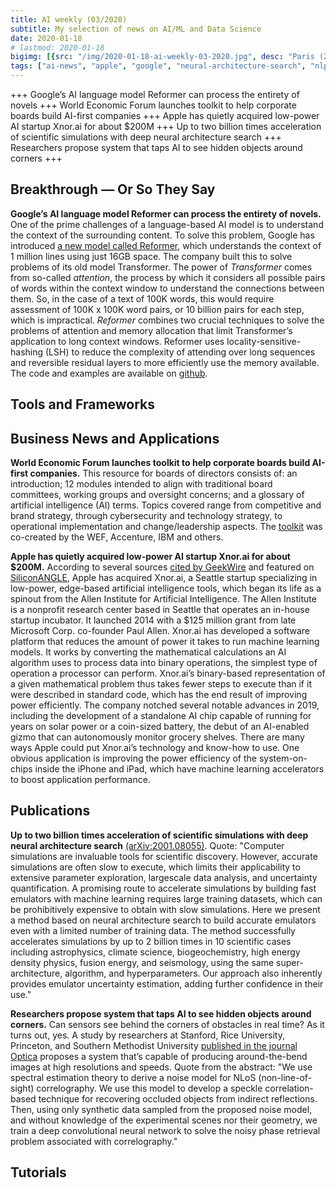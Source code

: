 ```yaml
---
title: AI weekly (03/2020)
subtitle: My selection of news on AI/ML and Data Science
date: 2020-01-18
# lastmod: 2020-01-18
bigimg: [{src: "/img/2020-01-18-ai-weekly-03-2020.jpg", desc: "Paris (2018)"}]
tags: ["ai-news", "apple", "google", "neural-architecture-search", "nlp"]
---
```


+++ Google’s AI language model Reformer can process the entirety of novels +++ World Economic Forum launches toolkit to help corporate boards build AI-first companies +++ Apple has quietly acquired low-power AI startup Xnor.ai for about $200M +++ Up to two billion times acceleration of scientific simulations with deep neural architecture search +++ Researchers propose system that taps AI to see hidden objects around corners +++
 

<!--more-->


## Breakthrough &mdash; Or So They Say

**Google’s AI language model Reformer can process the entirety of novels.** One of the prime challenges of a language-based AI model is to understand the context of the surrounding content. 
To solve this problem, Google has introduced [a new model called Reformer](https://ai.googleblog.com/2020/01/reformer-efficient-transformer.html), which understands the context of 1 million lines using just 16GB space. The company built this to solve problems of its old model Transformer. The power of *Transformer* comes from so-called *attention*, the process by which it considers all possible pairs of words within the context window to understand the connections between them. So, in the case of a text of 100K words, this would require assessment of 100K x 100K word pairs, or 10 billion pairs for each step, which is impractical.  *Reformer* combines two crucial techniques to solve the problems of attention and memory allocation that limit Transformer’s application to long context windows. Reformer uses locality-sensitive-hashing (LSH) to reduce the complexity of attending over long sequences and reversible residual layers to more efficiently use the memory available. The code and examples are available on [github](https://github.com/google/trax/tree/master/trax/models/reformer).
 


## Tools and Frameworks

 


## Business News and Applications

**World Economic Forum launches toolkit to help corporate boards build AI-first companies.** This resource for boards of directors consists of: an introduction; 12 modules intended to align with traditional board committees, working groups and oversight concerns; and a glossary of artificial intelligence (AI) terms. Topics covered range from competitive and brand strategy, through cybersecurity and technology strategy, to operational implementation and change/leadership aspects. The [toolkit](https://spark.adobe.com/page/RsXNkZANwMLEf/) was co-created by the WEF, Accenture, IBM and others. 

**Apple has quietly acquired low-power AI startup Xnor.ai for about $200M.** According to several sources [cited by GeekWire](https://www.geekwire.com/2020/exclusive-apple-acquires-xnor-ai-edge-ai-spin-paul-allens-ai2-price-200m-range/) and featured on [SiliconANGLE](https://siliconangle.com/2020/01/15/report-apple-quietly-acquired-low-power-ai-startup-xnor-ai-200m/), Apple has acquired Xnor.ai, a Seattle startup specializing in low-power, edge-based artificial intelligence tools, which began its life as a spinout from the Allen Institute for Artificial Intelligence. The Allen Institute is a nonprofit research center based in Seattle that operates an in-house startup incubator. It launched 2014 with a $125 million grant from late Microsoft Corp. co-founder Paul Allen. Xnor.ai has developed a software platform that reduces the amount of power it takes to run machine learning models. It works by converting the mathematical calculations an AI algorithm uses to process data into binary operations, the simplest type of operation a processor can perform. Xnor.ai’s binary-based representation of a given mathematical problem thus takes fewer steps to execute than if it were described in standard code, which has the end result of improving power efficiently. The company notched several notable advances in 2019, including the development of a standalone AI chip capable of running for years on solar power or a coin-sized battery, the debut of an AI-enabled gizmo that can autonomously monitor grocery shelves. There are many ways Apple could put Xnor.ai’s technology and know-how to use. One obvious application is improving the power efficiency of the system-on-chips inside the iPhone and iPad, which have machine learning accelerators to boost application performance.



## Publications

**Up to two billion times acceleration of scientific simulations
with deep neural architecture search** [(arXiv:2001.08055)](https://arxiv.org/pdf/2001.08055.pdf). Quote: "Computer simulations are invaluable tools for scientific discovery. However, accurate simulations are often slow to execute, which limits their applicability to extensive parameter exploration, largescale data analysis, and uncertainty quantification. A promising route to accelerate simulations by building fast emulators with machine learning requires large training datasets, which can be prohibitively expensive to obtain with slow simulations. Here we present a method based on neural architecture search to build accurate emulators even with a limited number of training data. The method successfully accelerates simulations by up to 2 billion times in 10 scientific cases including astrophysics, climate science, biogeochemistry, high energy density physics, fusion energy, and seismology, using the same super-architecture, algorithm, and hyperparameters. Our approach also
inherently provides emulator uncertainty estimation, adding further confidence in their use." 

**Researchers propose system that taps AI to see hidden objects around corners.** Can sensors see behind the corners of obstacles in real time? As it turns out, yes. A study by researchers at Stanford, Rice University, Princeton, and Southern Methodist University [published in the journal Optica](https://www.osapublishing.org/optica/abstract.cfm?uri=optica-7-1-63) proposes a system that’s capable of producing around-the-bend images at high resolutions and speeds. Quote from the abstract: "We use spectral estimation theory to derive a noise model for NLoS (non-line-of-sight) correlography. We use this model to develop a speckle correlation-based technique for recovering occluded objects from indirect reflections. Then, using only synthetic data sampled from the proposed noise model, and without knowledge of the experimental scenes nor their geometry, we train a deep convolutional neural network to solve the noisy phase retrieval problem associated with correlography."



## Tutorials

